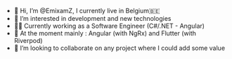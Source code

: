 - 👋 Hi, I’m @EmixamZ, I currently live in Belgium🇧🇪
- 👀 I’m interested in development and new technologies
- 🏋🏽 Currently working as a Software Engineer (C#/.NET - Angular)
- 🌱 At the moment mainly : Angular (with NgRx) and Flutter (with Riverpod)  
- 💞️ I’m looking to collaborate on any project where I could add some value


<!---
EmixamZ/EmixamZ is a ✨ special ✨ repository because its `README.md` (this file) appears on your GitHub profile.
You can click the Preview link to take a look at your changes.
--->
